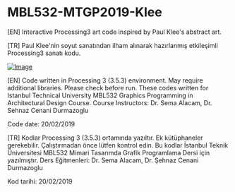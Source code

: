 # MBL532-MTGP2019-Klee

[EN] Interactive Processing3 art code inspired by Paul Klee's abstract art.

[TR] Paul Klee'nin soyut sanatından ilham alınarak hazırlanmış etkileşimli Processing3 sanatı kodu.

[![Image](https://i.hizliresim.com/4pmg1lq.gif)](https://hizliresim.com/4pmg1lq)

[EN] Code written in Processing 3 (3.5.3) environment. May require additional libraries. Please check before run. 
These codes written for Istanbul Technical University  MBL532 Graphics Programming in Architectural Design Course. 
Course Instructors: Dr. Sema Alacam, Dr. Sehnaz Cenani Durmazoglu

Code date: 20/02/2019

[TR] Kodlar Processing 3 (3.5.3) ortamında yazıltır. Ek kütüphaneler gerekebilir. Çalıştırmadan önce lütfen kontrol edin.
Bu kodlar İstanbul Teknik Üniversitesi MBL532 Mimari Tasarımda Grafik Programlama Dersi için yazılmıştır.
Ders Eğitmenleri: Dr. Sema Alacam, Dr. Şehnaz Cenani Durmazoglu

Kod tarihi: 20/02/2019
